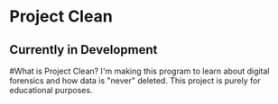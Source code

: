# Project Clean

## Currently in Development

#What is Project Clean? I'm making this program to learn about digital forensics and how data is "never" deleted. This project is purely for educational purposes. 
